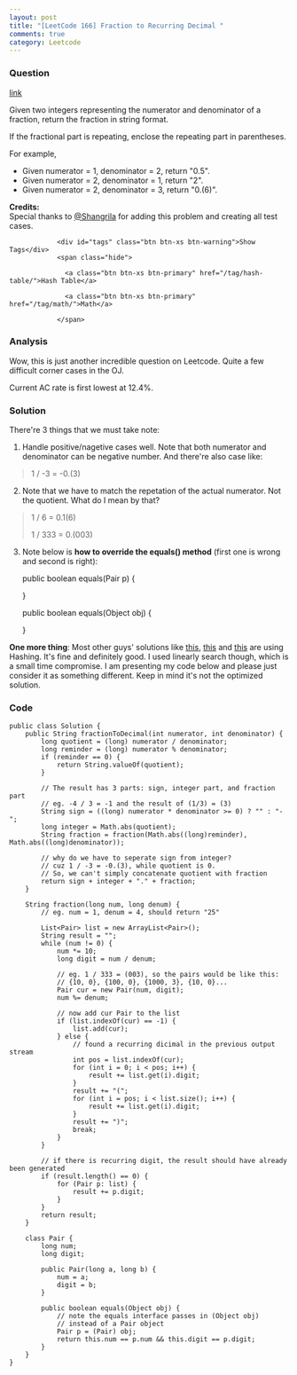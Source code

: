 ```yaml
---
layout: post
title: "[LeetCode 166] Fraction to Recurring Decimal "
comments: true
category: Leetcode
---
```


### Question 

[link](https://leetcode.com/problems/fraction-to-recurring-decimal/)

<div class="question-content">
              <p></p><p>Given two integers representing the numerator and denominator of a fraction, return the fraction in string format.</p>

<p>If the fractional part is repeating, enclose the repeating part in parentheses.</p>
<p>
For example,
</p><ul>
<li>Given numerator = 1, denominator = 2, return "0.5".</li>
<li>Given numerator = 2, denominator = 1, return "2".</li>
<li>Given numerator = 2, denominator = 3, return "0.(6)".</li>
</ul>
<p></p>

<p><b>Credits:</b><br>Special thanks to <a href="https://oj.leetcode.com/discuss/user/Shangrila">@Shangrila</a> for adding this problem and creating all test cases.</p><p></p>
              
                <div id="tags" class="btn btn-xs btn-warning">Show Tags</div>
                <span class="hide">
                  
                  <a class="btn btn-xs btn-primary" href="/tag/hash-table/">Hash Table</a>
                  
                  <a class="btn btn-xs btn-primary" href="/tag/math/">Math</a>
                  
                </span>
</div>

### Analysis

Wow, this is just another incredible question on Leetcode. Quite a few difficult corner cases in the OJ. 

Current AC rate is first lowest at 12.4%. 

### Solution

There're 3 things that we must take note: 

1. Handle positive/nagetive cases well. Note that both numerator and denominator can be negative number. And there're also case like: 

> 1 / -3 = -0.(3)

2. Note that we have to match the repetation of the actual numerator. Not the quotient. What do I mean by that? 

>1 / 6 = 0.1(6)
>
>1 / 333 = 0.(003)
    
3. Note below is __how to override the equals() method__ (first one is wrong and second is right): 

    public boolean equals(Pair p) {
        
    }

    public boolean equals(Object obj) {
        
    }

__One more thing__: Most other guys' solutions like [this](http://www.programcreek.com/2014/03/leetcode-fraction-to-recurring-decimal-java/), [this](http://blog.csdn.net/ljiabin/article/details/42025037) and [this](http://yuanhsh.iteye.com/blog/2176178) are using Hashing. It's fine and definitely good. I used linearly search though, which is a small time compromise. I am presenting my code below and please just consider it as something different. Keep in mind it's not the optimized solution. 

### Code

    public class Solution {
        public String fractionToDecimal(int numerator, int denominator) {
            long quotient = (long) numerator / denominator;
            long reminder = (long) numerator % denominator;
            if (reminder == 0) {
                return String.valueOf(quotient);
            }

            // The result has 3 parts: sign, integer part, and fraction part
            // eg. -4 / 3 = -1 and the result of (1/3) = (3)
            String sign = ((long) numerator * denominator >= 0) ? "" : "-";
            long integer = Math.abs(quotient);
            String fraction = fraction(Math.abs((long)reminder), Math.abs((long)denominator));

            // why do we have to seperate sign from integer?
            // cuz 1 / -3 = -0.(3), while quotient is 0. 
            // So, we can't simply concatenate quotient with fraction
            return sign + integer + "." + fraction;
        }

        String fraction(long num, long denum) {
            // eg. num = 1, denum = 4, should return "25"

            List<Pair> list = new ArrayList<Pair>();
            String result = "";
            while (num != 0) {
                num *= 10;
                long digit = num / denum;

                // eg. 1 / 333 = (003), so the pairs would be like this:
                // {10, 0}, {100, 0}, {1000, 3}, {10, 0}...
                Pair cur = new Pair(num, digit);
                num %= denum;

                // now add cur Pair to the list
                if (list.indexOf(cur) == -1) {
                    list.add(cur);
                } else {
                    // found a recurring dicimal in the previous output stream
                    int pos = list.indexOf(cur);
                    for (int i = 0; i < pos; i++) {
                        result += list.get(i).digit;
                    }
                    result += "(";
                    for (int i = pos; i < list.size(); i++) {
                        result += list.get(i).digit;
                    }
                    result += ")";
                    break;
                }
            }

            // if there is recurring digit, the result should have already been generated
            if (result.length() == 0) {
                for (Pair p: list) {
                    result += p.digit;
                }
            }
            return result;
        }

        class Pair {
            long num;
            long digit;

            public Pair(long a, long b) {
                num = a;
                digit = b;
            }

            public boolean equals(Object obj) {
                // note the equals interface passes in (Object obj)
                // instead of a Pair object
                Pair p = (Pair) obj;
                return this.num == p.num && this.digit == p.digit;
            }
        }
    }

